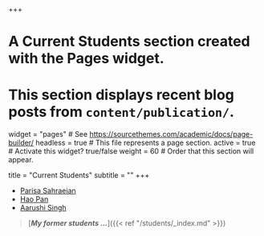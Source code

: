 +++
# A Current Students section created with the Pages widget.
# This section displays recent blog posts from `content/publication/`.

widget = "pages"  # See https://sourcethemes.com/academic/docs/page-builder/
headless = true  # This file represents a page section.
active = true  # Activate this widget? true/false
weight = 60  # Order that this section will appear.

title = "Current Students"
subtitle = ""
+++
* [Parisa Sahraeian](https://www.linkedin.com/in/parisa-sahraeian-950a47143/)
* [Hao Pan](https://www.linkedin.com/in/hao-pan-9b905456)
* [Aarushi Singh](https://www.linkedin.com/in/aarushi-singh-1a37a3194/)
> [***My former students ...***]({{< ref "/students/_index.md" >}})
